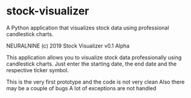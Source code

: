 # stock-visualizer
A Python application that visualizes stock data using professional candlestick charts.

NEURALNINE (c) 2019
Stock Visualizer v0.1 Alpha

This application allows you to visualize stock data professionally using candlestick charts. Just enter the starting date, the end date and the respective ticker symbol.

This is the very first prototype and the code is not very clean
Also there may be a couple of bugs
A lot of exceptions are not handled